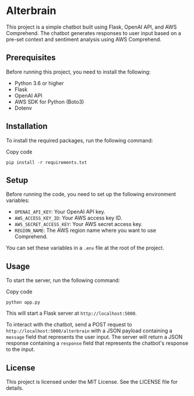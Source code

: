 Alterbrain
==========

This project is a simple chatbot built using Flask, OpenAI API, and AWS Comprehend. The chatbot generates responses to user input based on a pre-set context and sentiment analysis using AWS Comprehend.

Prerequisites
-------------

Before running this project, you need to install the following:

-   Python 3.6 or higher
-   Flask
-   OpenAI API
-   AWS SDK for Python (Boto3)
-   Dotenv

Installation
------------

To install the required packages, run the following command:

Copy code

`pip install -r requirements.txt`

Setup
-----

Before running the code, you need to set up the following environment variables:

-   `OPENAI_API_KEY`: Your OpenAI API key.
-   `AWS_ACCESS_KEY_ID`: Your AWS access key ID.
-   `AWS_SECRET_ACCESS_KEY`: Your AWS secret access key.
-   `REGION_NAME`: The AWS region name where you want to use Comprehend.

You can set these variables in a `.env` file at the root of the project.

Usage
-----

To start the server, run the following command:

Copy code

`python app.py`

This will start a Flask server at `http://localhost:5000`.

To interact with the chatbot, send a POST request to `http://localhost:5000/alterbrain` with a JSON payload containing a `message` field that represents the user input. The server will return a JSON response containing a `response` field that represents the chatbot's response to the input.

License
-------

This project is licensed under the MIT License. See the LICENSE file for details.
